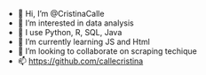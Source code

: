 - 👋 Hi, I’m @CristinaCalle
- 👀 I’m interested in data analysis
- 🧾 I use Python, R, SQL, Java
- 🌱 I’m currently learning JS and Html
- 💞️ I’m looking to collaborate on scraping techique
- 📫 https://github.com/callecristina

<!---
callecristina/callecristina is a ✨ special ✨ repository because its `README.md` (this file) appears on your GitHub profile.
You can click the Preview link to take a look at your changes.
--->
